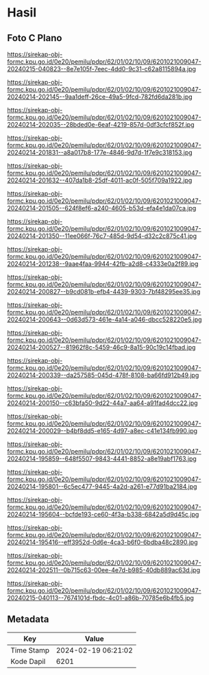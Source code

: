 # Hasil

## Foto C Plano

https://sirekap-obj-formc.kpu.go.id/0e20/pemilu/pdpr/62/01/02/10/09/6201021009047-20240215-040823--8e7e105f-7eec-4dd0-9c31-c62a8115894a.jpg

https://sirekap-obj-formc.kpu.go.id/0e20/pemilu/pdpr/62/01/02/10/09/6201021009047-20240214-202145--9aa1deff-26ce-49a5-9fcd-782fd6da281b.jpg

https://sirekap-obj-formc.kpu.go.id/0e20/pemilu/pdpr/62/01/02/10/09/6201021009047-20240214-202035--28bded0e-6eaf-4219-857d-0df3cfcf852f.jpg

https://sirekap-obj-formc.kpu.go.id/0e20/pemilu/pdpr/62/01/02/10/09/6201021009047-20240214-201831--a8a017b8-177e-4846-9d7d-1f7e9c318153.jpg

https://sirekap-obj-formc.kpu.go.id/0e20/pemilu/pdpr/62/01/02/10/09/6201021009047-20240214-201632--407da1b8-25df-4011-ac0f-505f709a1922.jpg

https://sirekap-obj-formc.kpu.go.id/0e20/pemilu/pdpr/62/01/02/10/09/6201021009047-20240214-201505--624f8ef6-a240-4605-b53d-efa4e1da07ca.jpg

https://sirekap-obj-formc.kpu.go.id/0e20/pemilu/pdpr/62/01/02/10/09/6201021009047-20240214-201350--11ee066f-76c7-485d-9d54-d32c2c875c41.jpg

https://sirekap-obj-formc.kpu.go.id/0e20/pemilu/pdpr/62/01/02/10/09/6201021009047-20240214-201238--9aae4faa-9944-42fb-a2d8-c4333e0a2f89.jpg

https://sirekap-obj-formc.kpu.go.id/0e20/pemilu/pdpr/62/01/02/10/09/6201021009047-20240214-200827--b9cd081b-efb4-4439-9303-7bf48295ee35.jpg

https://sirekap-obj-formc.kpu.go.id/0e20/pemilu/pdpr/62/01/02/10/09/6201021009047-20240214-200643--0d63d573-461e-4a14-a046-dbcc528220e5.jpg

https://sirekap-obj-formc.kpu.go.id/0e20/pemilu/pdpr/62/01/02/10/09/6201021009047-20240214-200527--81962f8c-5459-46c9-8a15-90c19c14fbad.jpg

https://sirekap-obj-formc.kpu.go.id/0e20/pemilu/pdpr/62/01/02/10/09/6201021009047-20240214-200339--da257585-045d-478f-8108-ba66fd912b49.jpg

https://sirekap-obj-formc.kpu.go.id/0e20/pemilu/pdpr/62/01/02/10/09/6201021009047-20240214-200150--c63bfa50-9d22-44a7-aa64-a91fad4dcc22.jpg

https://sirekap-obj-formc.kpu.go.id/0e20/pemilu/pdpr/62/01/02/10/09/6201021009047-20240214-200029--b4bf8dd5-e165-4d97-a8ec-c41e134fb990.jpg

https://sirekap-obj-formc.kpu.go.id/0e20/pemilu/pdpr/62/01/02/10/09/6201021009047-20240214-195859--648f5507-9843-4441-8852-a8e19abf1763.jpg

https://sirekap-obj-formc.kpu.go.id/0e20/pemilu/pdpr/62/01/02/10/09/6201021009047-20240214-195801--6c5ec477-9445-4a2d-a261-e77d91ba2184.jpg

https://sirekap-obj-formc.kpu.go.id/0e20/pemilu/pdpr/62/01/02/10/09/6201021009047-20240214-195604--bcfde193-ce60-4f3a-b338-6842a5d9d45c.jpg

https://sirekap-obj-formc.kpu.go.id/0e20/pemilu/pdpr/62/01/02/10/09/6201021009047-20240214-195416--eff3952d-0d6e-4ca3-b6f0-6bdba48c2890.jpg

https://sirekap-obj-formc.kpu.go.id/0e20/pemilu/pdpr/62/01/02/10/09/6201021009047-20240214-202511--0b715c63-00ee-4e7d-b985-40db889ac63d.jpg

https://sirekap-obj-formc.kpu.go.id/0e20/pemilu/pdpr/62/01/02/10/09/6201021009047-20240215-040113--7674101d-fbdc-4c01-a86b-70785e6b4fb5.jpg


## Metadata

| Key        | Value               |
| ---------- | ------------------- |
| Time Stamp | 2024-02-19 06:21:02 |
| Kode Dapil | 6201                |



